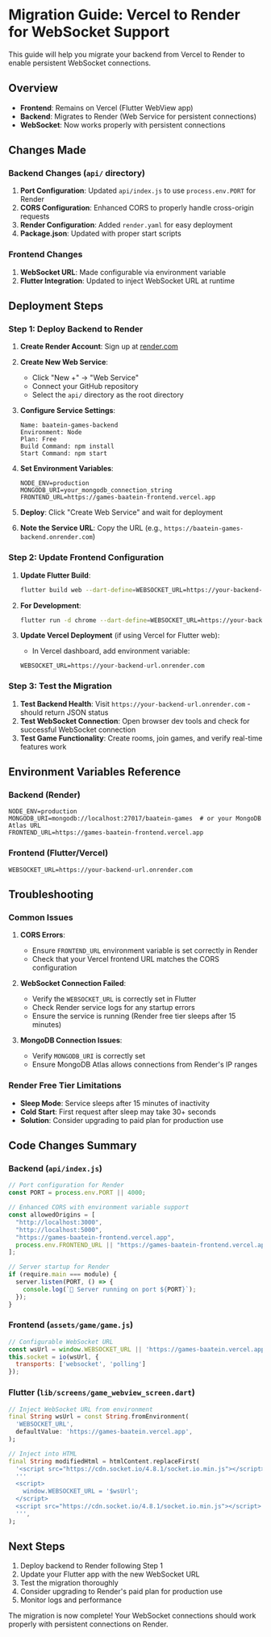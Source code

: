 # Migration Guide: Vercel to Render for WebSocket Support

This guide will help you migrate your backend from Vercel to Render to enable persistent WebSocket connections.

## Overview

- **Frontend**: Remains on Vercel (Flutter WebView app)
- **Backend**: Migrates to Render (Web Service for persistent connections)
- **WebSocket**: Now works properly with persistent connections

## Changes Made

### Backend Changes (`api/` directory)

1. **Port Configuration**: Updated `api/index.js` to use `process.env.PORT` for Render
2. **CORS Configuration**: Enhanced CORS to properly handle cross-origin requests
3. **Render Configuration**: Added `render.yaml` for easy deployment
4. **Package.json**: Updated with proper start scripts

### Frontend Changes

1. **WebSocket URL**: Made configurable via environment variable
2. **Flutter Integration**: Updated to inject WebSocket URL at runtime

## Deployment Steps

### Step 1: Deploy Backend to Render

1. **Create Render Account**: Sign up at [render.com](https://render.com)

2. **Create New Web Service**:
   - Click "New +" → "Web Service"
   - Connect your GitHub repository
   - Select the `api/` directory as the root directory

3. **Configure Service Settings**:
   ```
   Name: baatein-games-backend
   Environment: Node
   Plan: Free
   Build Command: npm install
   Start Command: npm start
   ```

4. **Set Environment Variables**:
   ```
   NODE_ENV=production
   MONGODB_URI=your_mongodb_connection_string
   FRONTEND_URL=https://games-baatein-frontend.vercel.app
   ```

5. **Deploy**: Click "Create Web Service" and wait for deployment

6. **Note the Service URL**: Copy the URL (e.g., `https://baatein-games-backend.onrender.com`)

### Step 2: Update Frontend Configuration

1. **Update Flutter Build**:
   ```bash
   flutter build web --dart-define=WEBSOCKET_URL=https://your-backend-url.onrender.com
   ```

2. **For Development**:
   ```bash
   flutter run -d chrome --dart-define=WEBSOCKET_URL=https://your-backend-url.onrender.com
   ```

3. **Update Vercel Deployment** (if using Vercel for Flutter web):
   - In Vercel dashboard, add environment variable:
   ```
   WEBSOCKET_URL=https://your-backend-url.onrender.com
   ```

### Step 3: Test the Migration

1. **Test Backend Health**: Visit `https://your-backend-url.onrender.com` - should return JSON status
2. **Test WebSocket Connection**: Open browser dev tools and check for successful WebSocket connection
3. **Test Game Functionality**: Create rooms, join games, and verify real-time features work

## Environment Variables Reference

### Backend (Render)
```
NODE_ENV=production
MONGODB_URI=mongodb://localhost:27017/baatein-games  # or your MongoDB Atlas URL
FRONTEND_URL=https://games-baatein-frontend.vercel.app
```

### Frontend (Flutter/Vercel)
```
WEBSOCKET_URL=https://your-backend-url.onrender.com
```

## Troubleshooting

### Common Issues

1. **CORS Errors**: 
   - Ensure `FRONTEND_URL` environment variable is set correctly in Render
   - Check that your Vercel frontend URL matches the CORS configuration

2. **WebSocket Connection Failed**:
   - Verify the `WEBSOCKET_URL` is correctly set in Flutter
   - Check Render service logs for any startup errors
   - Ensure the service is running (Render free tier sleeps after 15 minutes)

3. **MongoDB Connection Issues**:
   - Verify `MONGODB_URI` is correctly set
   - Ensure MongoDB Atlas allows connections from Render's IP ranges

### Render Free Tier Limitations

- **Sleep Mode**: Service sleeps after 15 minutes of inactivity
- **Cold Start**: First request after sleep may take 30+ seconds
- **Solution**: Consider upgrading to paid plan for production use

## Code Changes Summary

### Backend (`api/index.js`)
```javascript
// Port configuration for Render
const PORT = process.env.PORT || 4000;

// Enhanced CORS with environment variable support
const allowedOrigins = [
  "http://localhost:3000",
  "http://localhost:5000", 
  "https://games-baatein-frontend.vercel.app",
  process.env.FRONTEND_URL || "https://games-baatein-frontend.vercel.app"
];

// Server startup for Render
if (require.main === module) {
  server.listen(PORT, () => {
    console.log(`🚀 Server running on port ${PORT}`);
  });
}
```

### Frontend (`assets/game/game.js`)
```javascript
// Configurable WebSocket URL
const wsUrl = window.WEBSOCKET_URL || 'https://games-baatein.vercel.app';
this.socket = io(wsUrl, {
  transports: ['websocket', 'polling']
});
```

### Flutter (`lib/screens/game_webview_screen.dart`)
```dart
// Inject WebSocket URL from environment
final String wsUrl = const String.fromEnvironment(
  'WEBSOCKET_URL',
  defaultValue: 'https://games-baatein.vercel.app',
);

// Inject into HTML
final String modifiedHtml = htmlContent.replaceFirst(
  '<script src="https://cdn.socket.io/4.8.1/socket.io.min.js"></script>',
  '''
  <script>
    window.WEBSOCKET_URL = '$wsUrl';
  </script>
  <script src="https://cdn.socket.io/4.8.1/socket.io.min.js"></script>
  ''',
);
```

## Next Steps

1. Deploy backend to Render following Step 1
2. Update your Flutter app with the new WebSocket URL
3. Test the migration thoroughly
4. Consider upgrading to Render's paid plan for production use
5. Monitor logs and performance

The migration is now complete! Your WebSocket connections should work properly with persistent connections on Render.
